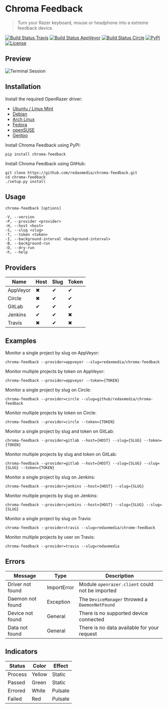 Chroma Feedback
===============

> Turn your Razer keyboard, mouse or headphone into a extreme feedback device.

[![Build Status Travis](https://img.shields.io/travis/redaxmedia/chroma-feedback.svg)](https://travis-ci.org/redaxmedia/chroma-feedback)
[![Build Status AppVeyor](https://img.shields.io/appveyor/ci/redaxmedia/chroma-feedback.svg)](https://ci.appveyor.com/project/redaxmedia/chroma-feedback)
[![Build Status Circle](https://img.shields.io/circleci/project/github/redaxmedia/chroma-feedback.svg)](https://circleci.com/gh/redaxmedia/chroma-feedback)
[![PyPI](https://img.shields.io/pypi/v/chroma-feedback.svg)](https://pypi.org/project/chroma-feedback)
[![License](https://img.shields.io/pypi/l/chroma-feedback.svg)](https://pypi.org/project/chroma-feedback)


Preview
-------

![Terminal Session](https://cdn.rawgit.com/redaxmedia/media/master/chroma-feedback/terminal-session.svg)


Installation
------------

Install the required OpenRazer driver:

* [Ubuntu / Linux Mint](https://openrazer.github.io/#ubuntu)
* [Debian](https://openrazer.github.io/#debian)
* [Arch Linux](https://openrazer.github.io/#arch)
* [Fedora](https://openrazer.github.io/#fedora)
* [openSUSE](https://openrazer.github.io/#opensuse)
* [Gentoo](https://openrazer.github.io/#gentoo)

Install Chroma Feedback using PyPI:

```
pip install chroma-feedback
```

Install Chroma Feedback using GitHub:

```
git clone https://github.com/redaxmedia/chroma-feedback.git
cd chroma-feedback
./setup.py install
```


Usage
-----

```
chroma-feedback [options]

-V, --version
-P, --provider <provider>
-H, --host <host>
-S, --slug <slug>
-T, --token <token>
-I, --background-interval <background-interval>
-B, --background-run
-D, --dry-run
-h, --help
```


Providers
---------

| Name     | Host | Slug | Token |
|----------|------|------|-------|
| AppVeyor | ✖    | ✔    | ✔     |
| Circle   | ✖    | ✔    | ✔     |
| GitLab   | ✔    | ✔    | ✔     |
| Jenkins  | ✔    | ✔    | ✖     |
| Travis   | ✖    | ✔    | ✖     |


Examples
--------

Monitor a single project by slug on AppVeyor:

```
chroma-feedback --provider=appveyor --slug=redaxmedia/chroma-feedback
```

Monitor multiple projects by token on AppVeyor:

```
chroma-feedback --provider=appveyor --token={TOKEN}
```

Monitor a single project by slug on Circle:

```
chroma-feedback --provider=circle --slug=github/redaxmedia/chroma-feedback
```

Monitor multiple projects by token on Circle:

```
chroma-feedback --provider=circle --token={TOKEN}
```

Monitor a single project by slug and token on GitLab:

```
chroma-feedback --provider=gitlab --host={HOST} --slug={SLUG} --token={TOKEN}
```

Monitor multiple projects by slug and token on GitLab:

```
chroma-feedback --provider=gitlab --host={HOST} --slug={SLUG} --slug={SLUG} --token={TOKEN}
```

Monitor a single project by slug on Jenkins:

```
chroma-feedback --provider=jenkins --host={HOST} --slug={SLUG}
```

Monitor multiple projects by slug on Jenkins:

```
chroma-feedback --provider=jenkins --host={HOST} --slug={SLUG} --slug={SLUG}
```

Monitor a single project by slug on Travis:

```
chroma-feedback --provider=travis --slug=redaxmedia/chrome-feedback
```

Monitor multiple projects by user on Travis:

```
chroma-feedback --provider=travis --slug=redaxmedia
```


Errors
------

| Message          | Type        | Description                                     |
|------------------|-------------|-------------------------------------------------|
| Driver not found | ImportError | Module `openrazer.client` could not be imported |
| Daemon not found | Exception   | The `DeviceManager` throwed a `DaemonNotFound`  |
| Device not found | General     | There is no supported device connected          |
| Data not found   | General     | There is no data available for your request     |


Indicators
----------

| Status  | Color  | Effect  |
|---------|--------|---------|
| Process | Yellow | Static  |
| Passed  | Green  | Static  |
| Errored | White  | Pulsate |
| Failed  | Red    | Pulsate |
